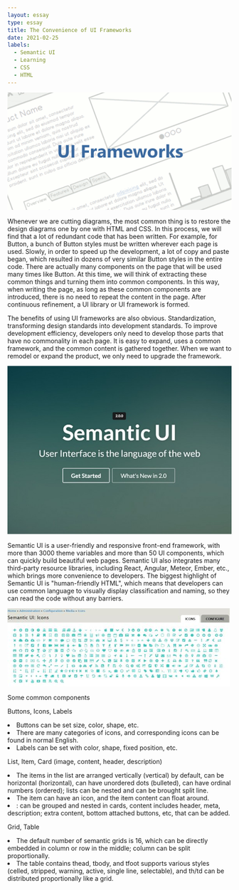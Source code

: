 ```yaml
---
layout: essay
type: essay
title: The Convenience of UI Frameworks 
date: 2021-02-25
labels:
  - Semantic UI
  - Learning
  - CSS
  - HTML
---
```


<img class="ui image" src="../images/ui.gif">

Whenever we are cutting diagrams, the most common thing is to restore the design diagrams one by one with HTML and CSS. In this process, we will find that a lot of redundant code that has been written. For example, for Button, a bunch of Button styles must be written wherever each page is used. Slowly, in order to speed up the development, a lot of copy and paste began, which resulted in dozens of very similar Button styles in the entire code. There are actually many components on the page that will be used many times like Button. At this time, we will think of extracting these common things and turning them into common components. In this way, when writing the page, as long as these common components are introduced, there is no need to repeat the content in the page. After continuous refinement, a UI library or UI framework is formed.

The benefits of using UI frameworks are also obvious. Standardization, transforming design standards into development standards. To improve development efficiency, developers only need to develop those parts that have no commonality in each page. It is easy to expand, uses a common framework, and the common content is gathered together. When we want to remodel or expand the product, we only need to upgrade the framework.

<img class="ui image" src="../images/ui2.jpg">

Semantic UI is a user-friendly and responsive front-end framework, with more than 3000 theme variables and more than 50 UI components, which can quickly build beautiful web pages. Semantic UI also integrates many third-party resource libraries, including React, Angular, Meteor, Ember, etc., which brings more convenience to developers. The biggest highlight of Semantic UI is "human-friendly HTML", which means that developers can use common language to visually display classification and naming, so they can read the code without any barriers.

<img class="ui image" src="../images/ui3.jpg">

Some common components

Buttons, Icons, Labels
<li>Buttons can be set size, color, shape, etc.</li>
<li>There are many categories of icons, and corresponding icons can be found in normal English.</li>
<li>Labels can be set with color, shape, fixed position, etc.</li>

List, Item, Card (image, content, header, description)
<li>The items in the list are arranged vertically (vertical) by default, can be horizontal (horizontal), can have unordered dots (bulleted), can have ordinal numbers (ordered); lists can be nested and can be brought split line.</li>
<li>The item can have an icon, and the item content can float around.</li>
<li>: can be grouped and nested in cards, content includes header, meta, description; extra content, bottom attached buttons, etc, that can be added.</li>

Grid, Table
<li>The default number of semantic grids is 16, which can be directly embedded in column or row in the middle; column can be split proportionally.</li>
<li>The table contains thead, tbody, and tfoot supports various styles (celled, stripped, warning, active, single line, selectable), and th/td can be distributed proportionally like a grid.</li>

